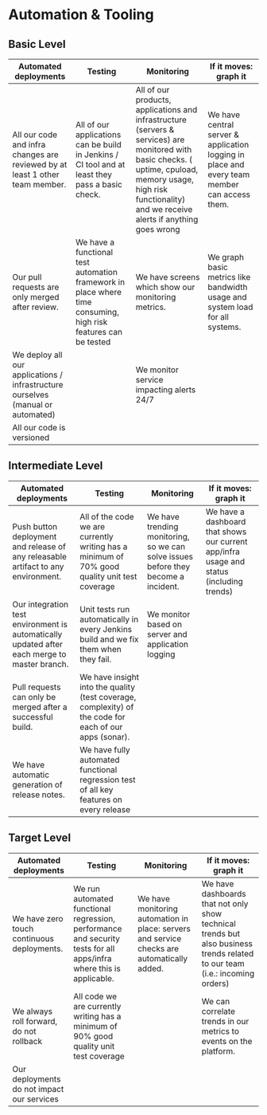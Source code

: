 Automation & Tooling
=============================

Basic Level
-------------

|Automated deployments   |Testing               |Monitoring            |If it moves: graph it |
|------------------------|----------------------|----------------------|----------------------|
|All our code and infra changes are reviewed by at least 1 other team member.|All of our applications can be build in Jenkins / CI tool and at least they pass a basic check.|All of our products, applications and infrastructure (servers & services) are monitored with basic checks. ( uptime, cpuload, memory usage, high risk functionality) and we receive alerts if anything goes wrong| We have central server & application logging in place and every team member can access them.|
|Our pull requests are only merged after review.|We have a functional test automation framework in place where time consuming, high risk features can be tested|We have screens which show our monitoring metrics.|We graph basic metrics like bandwidth usage and system load for all systems.|
|We deploy all our applications / infrastructure ourselves (manual or automated)| |We monitor service impacting alerts 24/7| |
|All our code is versioned| | | |


Intermediate Level
-------------

|Automated deployments   |Testing               |Monitoring            |If it moves: graph it |
|------------------------|----------------------|----------------------|----------------------|
|Push button deployment and release of any releasable artifact to any environment.|All of the code we are currently writing has a minimum of 70% good quality unit test coverage|We have trending monitoring, so we can solve issues before they become a incident.|We have a dashboard that shows our current app/infra usage and status (including trends)|
|Our integration test environment is automatically updated after each merge to master branch.|Unit tests run automatically in every Jenkins build and we fix them when they fail.|We monitor based on server and application logging| |
|Pull requests can only be merged after a successful build.|We have insight into the quality (test coverage, complexity) of the code for each of our apps (sonar).| | |
|We have automatic generation of release notes.|We have fully automated functional regression test of all key features on every release| | |


Target Level
-------------

|Automated deployments   |Testing               |Monitoring            |If it moves: graph it |
|------------------------|----------------------|----------------------|----------------------|
|We have zero touch continuous deployments.|We run automated functional regression, performance and security tests for all apps/infra where this is applicable.|We have monitoring automation in place: servers and service checks are automatically added.|We have dashboards that not only show technical trends but also business trends related to our team (i.e.: incoming orders)|
|We always roll forward, do not rollback|All code we are currently writing has a minimum of 90% good quality unit test coverage| |We can correlate trends in our metrics to events on the platform.|
|Our deployments do not impact our services| | | |
